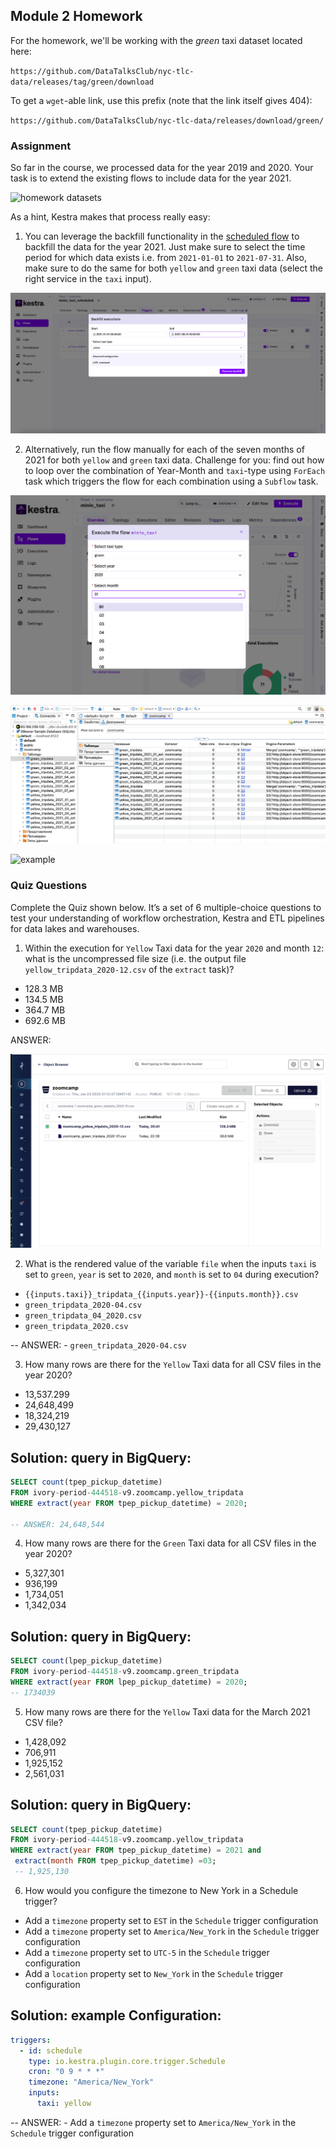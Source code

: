 ## Module 2 Homework

For the homework, we'll be working with the _green_ taxi dataset located here:

`https://github.com/DataTalksClub/nyc-tlc-data/releases/tag/green/download`

To get a `wget`-able link, use this prefix (note that the link itself gives 404):

`https://github.com/DataTalksClub/nyc-tlc-data/releases/download/green/`

### Assignment

So far in the course, we processed data for the year 2019 and 2020. Your task is to extend the existing flows to include data for the year 2021.

![homework datasets](../../../02-workflow-orchestration/images/homework.png)

As a hint, Kestra makes that process really easy:
1. You can leverage the backfill functionality in the [scheduled flow](../../../02-workflow-orchestration/flows/07_gcp_taxi_scheduled.yaml) to backfill the data for the year 2021. Just make sure to select the time period for which data exists i.e. from `2021-01-01` to `2021-07-31`. Also, make sure to do the same for both `yellow` and `green` taxi data (select the right service in the `taxi` input).

![backfilling](https://github.com/AIZharau/de-zoomcamp-2025/blob/main/02-workflow-orchestration/images/backfilling.png)

2. Alternatively, run the flow manually for each of the seven months of 2021 for both `yellow` and `green` taxi data. Challenge for you: find out how to loop over the combination of Year-Month and `taxi`-type using `ForEach` task which triggers the flow for each combination using a `Subflow` task.

![manually_set](https://github.com/AIZharau/de-zoomcamp-2025/blob/main/02-workflow-orchestration/images/manually_set.png)

![loaded](https://github.com/AIZharau/de-zoomcamp-2025/blob/main/02-workflow-orchestration/images/data_in_clickhiuse.png)

![example]([02-workflow-orchestration/images/yellow_and_green_data_in_db.png](https://github.com/AIZharau/de-zoomcamp-2025/blob/main/02-workflow-orchestration/images/yellow_and_green_data_in_db.png))

### Quiz Questions

Complete the Quiz shown below. It’s a set of 6 multiple-choice questions to test your understanding of workflow orchestration, Kestra and ETL pipelines for data lakes and warehouses.

1) Within the execution for `Yellow` Taxi data for the year `2020` and month `12`: what is the uncompressed file size (i.e. the output file `yellow_tripdata_2020-12.csv` of the `extract` task)?
- 128.3 MB
- 134.5 MB
- 364.7 MB
- 692.6 MB

ANSWER:

![answer](https://github.com/AIZharau/de-zoomcamp-2025/blob/main/02-workflow-orchestration/images/q1_imgn.png)


2) What is the rendered value of the variable `file` when the inputs `taxi` is set to `green`, `year` is set to `2020`, and `month` is set to `04` during execution?
- `{{inputs.taxi}}_tripdata_{{inputs.year}}-{{inputs.month}}.csv` 
- `green_tripdata_2020-04.csv`
- `green_tripdata_04_2020.csv`
- `green_tripdata_2020.csv`

-- ANSWER: - `green_tripdata_2020-04.csv`

3) How many rows are there for the `Yellow` Taxi data for all CSV files in the year 2020?
- 13,537.299
- 24,648,499
- 18,324,219
- 29,430,127

## Solution: query in BigQuery:
```sql
SELECT count(tpep_pickup_datetime) 
FROM ivory-period-444518-v9.zoomcamp.yellow_tripdata
WHERE extract(year FROM tpep_pickup_datetime) = 2020;

-- ANSWER: 24,648,544
```

4) How many rows are there for the `Green` Taxi data for all CSV files in the year 2020?
- 5,327,301
- 936,199
- 1,734,051
- 1,342,034

## Solution: query in BigQuery:
```sql
SELECT count(lpep_pickup_datetime) 
FROM ivory-period-444518-v9.zoomcamp.green_tripdata
WHERE extract(year FROM lpep_pickup_datetime) = 2020;
-- 1734039
```

5) How many rows are there for the `Yellow` Taxi data for the March 2021 CSV file?
- 1,428,092
- 706,911
- 1,925,152
- 2,561,031

## Solution: query in BigQuery:
```sql
SELECT count(tpep_pickup_datetime) 
FROM ivory-period-444518-v9.zoomcamp.yellow_tripdata
WHERE extract(year FROM tpep_pickup_datetime) = 2021 and 
 extract(month FROM tpep_pickup_datetime) =03;
 -- 1,925,130

```

6) How would you configure the timezone to New York in a Schedule trigger?
- Add a `timezone` property set to `EST` in the `Schedule` trigger configuration  
- Add a `timezone` property set to `America/New_York` in the `Schedule` trigger configuration
- Add a `timezone` property set to `UTC-5` in the `Schedule` trigger configuration
- Add a `location` property set to `New_York` in the `Schedule` trigger configuration  

## Solution: example Configuration:
```yaml
triggers:
  - id: schedule
    type: io.kestra.plugin.core.trigger.Schedule
    cron: "0 9 * * *"
    timezone: "America/New_York"
    inputs:
      taxi: yellow
```
-- ANSWER: - Add a `timezone` property set to `America/New_York` in the `Schedule` trigger configuration
